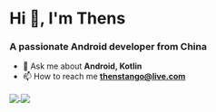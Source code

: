 
# Hi 👋, I'm Thens

### A passionate Android developer from China

<!--
**7hens/7hens** is a ✨ _special_ ✨ repository because its `README.md` (this file) appears on your GitHub profile.

Here are some ideas to get you started:

- 🔭 I’m currently working on ...
- 🌱 I’m currently learning ...
- 👯 I’m looking to collaborate on ...
- 🤔 I’m looking for help with ...
- 💬 Ask me about ...
- 📫 How to reach me: ...
- 😄 Pronouns: ...
- ⚡ Fun fact: ...

https://github.com/anuraghazra/github-readme-stats
https://rahuldkjain.github.io/gh-profile-readme-generator/
-->

- 💬 Ask me about **Android, Kotlin**
- 📫 How to reach me **thenstango@live.com**

<!-- ### Github stats -->

<a href="https://github.com/7hens">
  <img align="center" src="https://github-readme-stats.vercel.app/api?username=7hens&count_private=true&show_icons=true&include_all_commits=true&line_height=24px&hide_rank=true" />
</a>
<a href="https://github.com/7hens">
  <img align="center" src="https://github-readme-stats.vercel.app/api/top-langs/?username=7hens&count_private=true&layout=compact&langs_count=8" />
</a>

<!-- ### Languages and Tools -->

<i></i>
<!-- 
| Mobile   | &nbsp; <img src="https://raw.githubusercontent.com/devicons/devicon/master/icons/android/android-original-wordmark.svg" alt="android" width="20" height="20"/> &nbsp; &nbsp; <img src="https://www.vectorlogo.zone/logos/kotlinlang/kotlinlang-icon.svg" alt="kotlin" width="20" height="20"/>                                    &nbsp; &nbsp; <img src="https://www.vectorlogo.zone/logos/flutterio/flutterio-icon.svg" alt="flutter" width="20" height="20"/>                                        &nbsp; &nbsp; <img src="https://reactnative.dev/img/header_logo.svg" alt="reactnative" width="20" height="20"/>                                                       &nbsp; |
| ------ | -------- |
| Frontend | &nbsp; <img src="https://raw.githubusercontent.com/devicons/devicon/master/icons/html5/html5-original-wordmark.svg" alt="html5" width="20" height="20"/>       &nbsp; &nbsp; <img src="https://raw.githubusercontent.com/devicons/devicon/master/icons/css3/css3-original-wordmark.svg" alt="css3" width="20" height="20"/>       &nbsp; &nbsp; <img src="https://raw.githubusercontent.com/devicons/devicon/master/icons/javascript/javascript-original.svg" alt="javascript" width="20" height="20"/> &nbsp; &nbsp; <img src="https://raw.githubusercontent.com/devicons/devicon/master/icons/typescript/typescript-original.svg" alt="typescript" width="20" height="20"/> &nbsp; |
| Backend  | &nbsp; <img src="https://www.vectorlogo.zone/logos/springio/springio-icon.svg" alt="spring" width="20" height="20"/>                                           &nbsp; &nbsp; <img src="https://raw.githubusercontent.com/devicons/devicon/master/icons/docker/docker-original-wordmark.svg" alt="docker" width="20" height="20"/> &nbsp; &nbsp; <img src="https://raw.githubusercontent.com/devicons/devicon/master/icons/mysql/mysql-original-wordmark.svg" alt="mysql" width="20" height="20"/>       &nbsp; &nbsp; <img src="https://raw.githubusercontent.com/devicons/devicon/master/icons/redis/redis-original-wordmark.svg" alt="redis" width="20" height="20"/>       &nbsp; | 
| Other    | &nbsp; <img src="https://www.vectorlogo.zone/logos/git-scm/git-scm-icon.svg" alt="git" width="20" height="20"/>                                                &nbsp; &nbsp; <img src="https://www.vectorlogo.zone/logos/gnu_bash/gnu_bash-icon.svg" alt="bash" width="20" height="20"/>                                          &nbsp; &nbsp; <img src="https://www.vectorlogo.zone/logos/unity3d/unity3d-icon.svg" alt="unity" width="20" height="20"/>                                              &nbsp; &nbsp; <img src="https://raw.githubusercontent.com/devicons/devicon/master/icons/rust/rust-plain.svg" alt="rust" width="20" height="20"/>                      &nbsp; | -->

[html5]: https://raw.githubusercontent.com/devicons/devicon/master/icons/html5/html5-original-wordmark.svg
